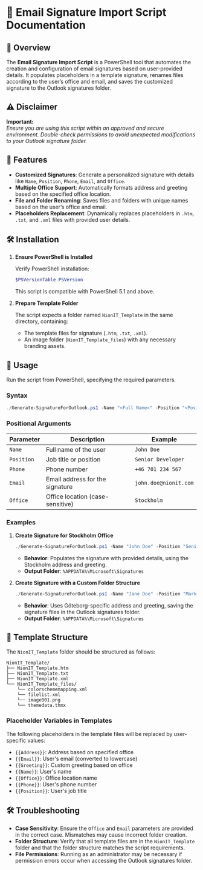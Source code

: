 # 📄 **Email Signature Import Script Documentation**

## 🚀 **Overview**

The **Email Signature Import Script** is a PowerShell tool that automates the creation and configuration of email signatures based on user-provided details. It populates placeholders in a template signature, renames files according to the user’s office and email, and saves the customized signature to the Outlook signatures folder.

## ⚠️ **Disclaimer**

**Important:**  
_Ensure you are using this script within an approved and secure environment. Double-check permissions to avoid unexpected modifications to your Outlook signature folder._

## 🌟 **Features**

- **Customized Signatures**: Generate a personalized signature with details like `Name`, `Position`, `Phone`, `Email`, and `Office`.
- **Multiple Office Support**: Automatically formats address and greeting based on the specified office location.
- **File and Folder Renaming**: Saves files and folders with unique names based on the user’s office and email.
- **Placeholders Replacement**: Dynamically replaces placeholders in `.htm`, `.txt`, and `.xml` files with provided user details.

## 🛠 **Installation**

1. **Ensure PowerShell is Installed**

   Verify PowerShell installation:

   ```powershell
   $PSVersionTable.PSVersion
   ```

   This script is compatible with PowerShell 5.1 and above.

2. **Prepare Template Folder**

   The script expects a folder named `NionIT_Template` in the same directory, containing:
   - The template files for signature (`.htm`, `.txt`, `.xml`).
   - An image folder (`NionIT_Template_files`) with any necessary branding assets.

## 📖 **Usage**

Run the script from PowerShell, specifying the required parameters.

### **Syntax**

```powershell
./Generate-SignatureForOutlook.ps1 -Name "<Full Name>" -Position "<Position>" -Phone "<Phone Number>" -Email "<Email Address>" -Office "<Office Name>"
```

### **Positional Arguments**

| **Parameter** | **Description**                             | **Example**               |
|---------------|---------------------------------------------|---------------------------|
| `Name`        | Full name of the user                       | `John Doe`                |
| `Position`    | Job title or position                       | `Senior Developer`        |
| `Phone`       | Phone number                                | `+46 701 234 567`         |
| `Email`       | Email address for the signature             | `john.doe@nionit.com`     |
| `Office`      | Office location (case-sensitive)            | `Stockholm`               |

### **Examples**

1. **Create Signature for Stockholm Office**

   ```powershell
   ./Generate-SignatureForOutlook.ps1 -Name "John Doe" -Position "Senior Developer" -Phone "+46 701 234 567" -Email "john.doe@nionit.com" -Office "Stockholm"
   ```

   - **Behavior**: Populates the signature with provided details, using the Stockholm address and greeting.
   - **Output Folder**: `%APPDATA%\Microsoft\Signatures`

2. **Create Signature with a Custom Folder Structure**

   ```powershell
   ./Generate-SignatureForOutlook.ps1 -Name "Jane Doe" -Position "Marketing Manager" -Phone "+46 701 456 789" -Email "jane.doe@nionit.com" -Office "Göteborg"
   ```

   - **Behavior**: Uses Göteborg-specific address and greeting, saving the signature files in the Outlook signatures folder.
   - **Output Folder**: `%APPDATA%\Microsoft\Signatures`

## 🧩 **Template Structure**

The `NionIT_Template` folder should be structured as follows:

```
NionIT_Template/
├── NionIT_Template.htm
├── NionIT_Template.txt
├── NionIT_Template.xml
└── NionIT_Template_files/
    └── colorschememapping.xml
    └── filelist.xml
    └── image001.png
    └── themedata.thmx
```

### Placeholder Variables in Templates

The following placeholders in the template files will be replaced by user-specific values:

- `{{Address}}`: Address based on specified office
- `{{Email}}`: User's email (converted to lowercase)
- `{{Greeting}}`: Custom greeting based on office
- `{{Name}}`: User's name
- `{{Office}}`: Office location name
- `{{Phone}}`: User's phone number
- `{{Position}}`: User's job title

## 🛠 **Troubleshooting**

- **Case Sensitivity**: Ensure the `Office` and `Email` parameters are provided in the correct case. Mismatches may cause incorrect folder creation.
- **Folder Structure**: Verify that all template files are in the `NionIT_Template` folder and that the folder structure matches the script requirements.
- **File Permissions**: Running as an administrator may be necessary if permission errors occur when accessing the Outlook signatures folder.
